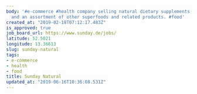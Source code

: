 ```yaml
---
body: '#e-commerce #health company selling natural dietary supplements, organic teas,
  and an assortment of other superfoods and related products. #food'
created_at: "2019-02-18T07:12:17.483Z"
is_approved: true
job_board_url: https://www.sunday.de/jobs/
latitude: 52.5021
longitude: 13.36613
slug: sunday-natural
tags:
- e-commerce
- health
- food
title: Sunday Natural
updated_at: "2019-06-16T10:36:08.531Z"
---
```

